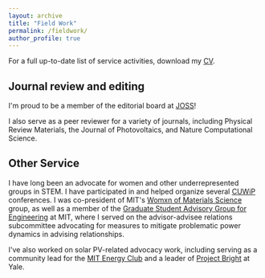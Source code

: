 ```yaml
---
layout: archive
title: "Field Work"
permalink: /fieldwork/
author_profile: true
---
```


For a full up-to-date list of service activities, download my [CV](https://rkurchin.github.io/files/Kurchin_CV.pdf).

## Journal review and editing
I'm proud to be a member of the editorial board at [JOSS](https://joss.theoj.org")!

I also serve as a peer reviewer for a variety of journals, including Physical Review Materials, the Journal of Photovoltaics, and Nature Computational Science.

## Other Service
I have long been an advocate for women and other underrepresented groups in STEM. I have participated in and helped organize several [CUWiP](https://www.aps.org/programs/women/cuwip/) conferences. I was co-president of MIT's [Womxn of Materials Science](http://woms.scripts.mit.edu/website/) group, as well as a member of the [Graduate Student Advisory Group for Engineering](https://engineering.mit.edu/about/leadership/graduate-student-advisory-group/) at MIT, where I served on the advisor-advisee relations subcommittee advocating for measures to mitigate problematic power dynamics in advising relationships.

I've also worked on solar PV-related advocacy work, including serving as a community lead for the [MIT Energy Club](https://www.mitenergyclub.org) and a leader of [Project Bright](https://campuspress.yale.edu/projectbright/) at Yale.
